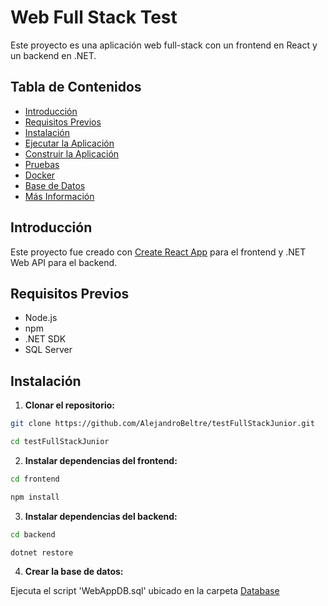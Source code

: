 # Web Full Stack Test
Este proyecto es una aplicación web full-stack con un frontend en React y un backend en .NET.

## Tabla de Contenidos
- [Introducción](#introducción)
- [Requisitos Previos](#requisitos-previos)
- [Instalación](#instalación)
- [Ejecutar la Aplicación](#ejecutar-la-aplicación)
- [Construir la Aplicación](#construir-la-aplicación)
- [Pruebas](#pruebas)
- [Docker](#docker)
- [Base de Datos](#base-de-datos)
- [Más Información](#más-información)

## Introducción

Este proyecto fue creado con [Create React App](https://github.com/facebook/create-react-app) para el frontend y .NET Web API para el backend.

## Requisitos Previos

- Node.js
- npm
- .NET SDK
- SQL Server

## Instalación
1. **Clonar el repositorio:**

```bash
git clone https://github.com/AlejandroBeltre/testFullStackJunior.git

cd testFullStackJunior
```

2. **Instalar dependencias del frontend:**

```bash
cd frontend 

npm install
```

3. **Instalar dependencias del backend:**

```bash
cd backend

dotnet restore
```

4. **Crear la base de datos:**

Ejecuta el script 'WebAppDB.sql' ubicado en la carpeta [Database](database)
